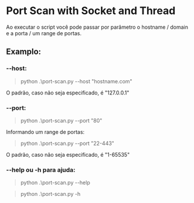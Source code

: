 # Port Scan with Socket and Thread

Ao executar o script você pode passar por parâmetro o hostname / domain e a porta / um range de portas. 

## Examplo:

### --host:

> python .\port-scan.py --host "hostname.com"

O padrão, caso não seja especificado, é "127.0.0.1"

### --port:

> python .\port-scan.py --port "80"

Informando um range de portas:

> python .\port-scan.py --port "22-443"

O padrão, caso não seja especificado, é "1-65535"

### --help ou -h para ajuda:

> python .\port-scan.py --help

> python .\port-scan.py -h